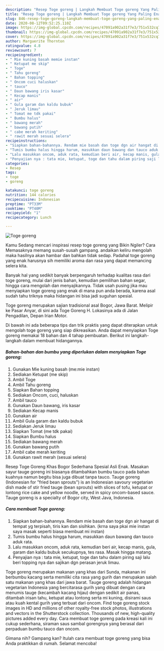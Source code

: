 ```yaml
---
description: "Resep Toge goreng | Langkah Membuat Toge goreng Yang Paling Enak"
title: "Resep Toge goreng | Langkah Membuat Toge goreng Yang Paling Enak"
slug: 846-resep-toge-goreng-langkah-membuat-toge-goreng-yang-paling-enak
date: 2020-08-12T09:52:25.110Z
image: https://img-global.cpcdn.com/recipes/47091a902a31f7e3/751x532cq70/toge-goreng-foto-resep-utama.jpg
thumbnail: https://img-global.cpcdn.com/recipes/47091a902a31f7e3/751x532cq70/toge-goreng-foto-resep-utama.jpg
cover: https://img-global.cpcdn.com/recipes/47091a902a31f7e3/751x532cq70/toge-goreng-foto-resep-utama.jpg
author: Marguerite Thornton
ratingvalue: 4.8
reviewcount: 7
recipeingredient:
- " Mie kuning basah memie instan"
- " Ketupat me skip"
- " Toge"
- " Tahu goreng"
- " Bahan topping"
- " Oncom cuci haluskan"
- " tauco"
- " Daun bawang iris kasar"
- " Kecap manis"
- " air"
- " Gula garam dan kaldu bubuk"
- " Jeruk limau"
- " Tomat me tdk pakai"
- " Bumbu halus"
- " bawang merah"
- " bawang putih"
- " cabe merah keriting"
- " rawit merah sesuai selera"
recipeinstructions:
- "Siapkan bahan-bahannya. Rendam mie basah dan toge dgn air hangat di tempat yg terpisah, tiris kan dan sisihkan. (krna saya pkai mie instan saya masak seperti biasa membuat mi instan)"
- "Tumis bumbu halus hingga harum, masukkan daun bawang dan tauco aduk rata."
- "Lalu masukkan oncom, aduk rata, kemudian beri air, kecap manis, gula, garam dan kaldu bubuk secukupnya, tes rasa. Masak hingga matang."
- "Penyajian nya : tata mie, ketupat, toge dan tahu dalam piring saji lalu beri topping nya dan sajikan dgn perasan jeruk limau."
categories:
- Resep
tags:
- toge
- goreng

katakunci: toge goreng 
nutrition: 144 calories
recipecuisine: Indonesian
preptime: "PT33M"
cooktime: "PT40M"
recipeyield: "1"
recipecategory: Lunch

---
```



![Toge goreng](https://img-global.cpcdn.com/recipes/47091a902a31f7e3/751x532cq70/toge-goreng-foto-resep-utama.jpg)

Kamu Sedang mencari inspirasi resep toge goreng yang Bikin Ngiler? Cara Memasaknya memang susah-susah gampang. andaikan keliru mengolah maka hasilnya akan hambar dan bahkan tidak sedap. Padahal toge goreng yang enak harusnya sih memiliki aroma dan rasa yang dapat memancing selera kita.

Banyak hal yang sedikit banyak berpengaruh terhadap kualitas rasa dari toge goreng, mulai dari jenis bahan, kemudian pemilihan bahan segar, hingga cara mengolah dan menyajikannya. Tidak usah pusing jika mau menyiapkan toge goreng yang enak di mana pun anda berada, karena asal sudah tahu triknya maka hidangan ini bisa jadi suguhan spesial.

Toge goreng merupakan sajian tradisional asal Bogor, Jawa Barat. Melipir ke Pasar Anyar, di sini ada Toge Goreng H. Lokasinya ada di Jalan Pengadilan, Depan Irian Motor.


Di bawah ini ada beberapa tips dan trik praktis yang dapat diterapkan untuk mengolah toge goreng yang siap dikreasikan. Anda dapat menyiapkan Toge goreng memakai 18 bahan dan 4 tahap pembuatan. Berikut ini langkah-langkah dalam membuat hidangannya.

<!--inarticleads1-->

##### Bahan-bahan dan bumbu yang diperlukan dalam menyiapkan Toge goreng:

1. Gunakan  Mie kuning basah (me:mie instan)
1. Sediakan  Ketupat (me skip)
1. Ambil  Toge
1. Ambil  Tahu goreng
1. Siapkan  Bahan topping
1. Sediakan  Oncom, cuci, haluskan
1. Ambil  tauco
1. Gunakan  Daun bawang, iris kasar
1. Sediakan  Kecap manis
1. Gunakan  air
1. Ambil  Gula garam dan kaldu bubuk
1. Sediakan  Jeruk limau
1. Siapkan  Tomat (me tdk pakai)
1. Siapkan  Bumbu halus
1. Sediakan  bawang merah
1. Gunakan  bawang putih
1. Ambil  cabe merah keriting
1. Gunakan  rawit merah (sesuai selera)


Resep Toge Goreng Khas Bogor Sederhana Spesial Asli Enak. Masakan sayur tauge goreng ini biasanya ditambahkan bumbu tauco pada bahan kuahnya namun begitu bisa juga dibuat tanpa tauco. Tauge goreng (Indonesian for &#34;fried bean sprouts&#34;) is an Indonesian savoury vegetarian dish made of stir fried tauge (bean sprouts) with slices of tofu, ketupat or lontong rice cake and yellow noodle, served in spicy oncom-based sauce. Tauge goreng is a specialty of Bogor city, West Java, Indonesia. 

<!--inarticleads2-->

##### Cara membuat Toge goreng:

1. Siapkan bahan-bahannya. Rendam mie basah dan toge dgn air hangat di tempat yg terpisah, tiris kan dan sisihkan. (krna saya pkai mie instan saya masak seperti biasa membuat mi instan)
1. Tumis bumbu halus hingga harum, masukkan daun bawang dan tauco aduk rata.
1. Lalu masukkan oncom, aduk rata, kemudian beri air, kecap manis, gula, garam dan kaldu bubuk secukupnya, tes rasa. Masak hingga matang.
1. Penyajian nya : tata mie, ketupat, toge dan tahu dalam piring saji lalu beri topping nya dan sajikan dgn perasan jeruk limau.


Toge goreng merupakan makanan yang khas dari Sunda, makanan ini berbumbu kacang serta memiliki cita rasa yang gurih dan merupakan salah satu makanan yang khas dari jawa barat. Tauge goreng adalah hidangan vegetarian Indonesia yang bercitarasa gurih yang dibuat dengan cara menumis tauge (kecambah kacang hijau) dengan sedikit air panas, ditambah irisan tahu, ketupat atau lontong serta mi kuning, disirami saus atau kuah kental gurih yang terbuat dari oncom. Find toge goreng stock images in HD and millions of other royalty-free stock photos, illustrations and vectors in the Shutterstock collection. Thousands of new, high-quality pictures added every day. Cara membuat toge goreng pada kreasi kali ini cukup sederhana, siraman saus sambal gorengnya yang berasal dari perpaduan bumbu tauco dan oncom. 

Gimana nih? Gampang kan? Itulah cara membuat toge goreng yang bisa Anda praktikkan di rumah. Selamat mencoba!
